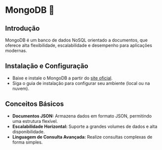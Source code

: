 # MongoDB 🍃

## Introdução
MongoDB é um banco de dados NoSQL orientado a documentos, que oferece alta flexibilidade, escalabilidade e desempenho para aplicações modernas.

## Instalação e Configuração
- Baixe e instale o MongoDB a partir do [site oficial](https://www.mongodb.com/).
- Siga o guia de instalação para configurar seu ambiente (local ou na nuvem).

## Conceitos Básicos
- **Documentos JSON:** Armazena dados em formato JSON, permitindo uma estrutura flexível.
- **Escalabilidade Horizontal:** Suporte a grandes volumes de dados e alta disponibilidade.
- **Linguagem de Consulta Avançada:** Realize consultas complexas de forma simples.